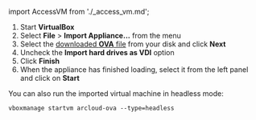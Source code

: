import AccessVM from './_access_vm.md';

1. Start **VirtualBox**
1. Select **File** > **Import Appliance...** from the menu
1. Select the [downloaded **OVA** file](/docs/guides/arcloud/arcloud-deployment-ova#download) from your disk and click **Next**
1. Uncheck the **Import hard drives as VDI** option
1. Click **Finish**
1. When the appliance has finished loading, select it from the left panel and click on **Start**

<AccessVM />

You can also run the imported virtual machine in headless mode:

```shell
vboxmanage startvm arcloud-ova --type=headless
```
